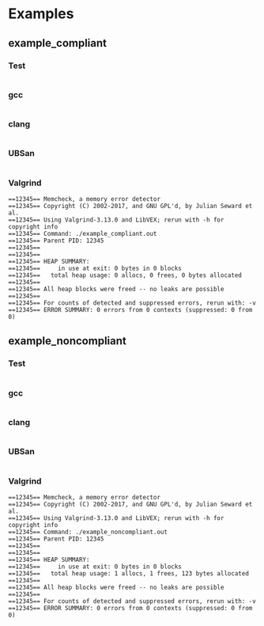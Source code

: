 # Examples
## example_compliant
### Test
```
```
### gcc
```
```
### clang
```
```
### UBSan
```
```
### Valgrind
```
==12345== Memcheck, a memory error detector
==12345== Copyright (C) 2002-2017, and GNU GPL'd, by Julian Seward et al.
==12345== Using Valgrind-3.13.0 and LibVEX; rerun with -h for copyright info
==12345== Command: ./example_compliant.out
==12345== Parent PID: 12345
==12345== 
==12345== 
==12345== HEAP SUMMARY:
==12345==     in use at exit: 0 bytes in 0 blocks
==12345==   total heap usage: 0 allocs, 0 frees, 0 bytes allocated
==12345== 
==12345== All heap blocks were freed -- no leaks are possible
==12345== 
==12345== For counts of detected and suppressed errors, rerun with: -v
==12345== ERROR SUMMARY: 0 errors from 0 contexts (suppressed: 0 from 0)
```
## example_noncompliant
### Test
```
```
### gcc
```
```
### clang
```
```
### UBSan
```
```
### Valgrind
```
==12345== Memcheck, a memory error detector
==12345== Copyright (C) 2002-2017, and GNU GPL'd, by Julian Seward et al.
==12345== Using Valgrind-3.13.0 and LibVEX; rerun with -h for copyright info
==12345== Command: ./example_noncompliant.out
==12345== Parent PID: 12345
==12345== 
==12345== 
==12345== HEAP SUMMARY:
==12345==     in use at exit: 0 bytes in 0 blocks
==12345==   total heap usage: 1 allocs, 1 frees, 123 bytes allocated
==12345== 
==12345== All heap blocks were freed -- no leaks are possible
==12345== 
==12345== For counts of detected and suppressed errors, rerun with: -v
==12345== ERROR SUMMARY: 0 errors from 0 contexts (suppressed: 0 from 0)
```
